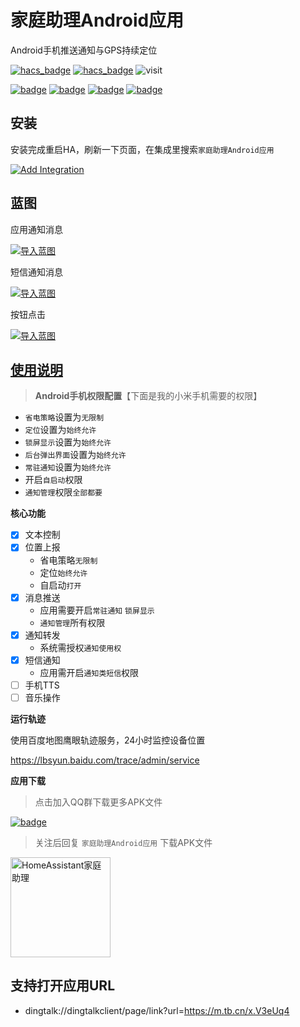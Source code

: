 # 家庭助理Android应用
Android手机推送通知与GPS持续定位

[![hacs_badge](https://img.shields.io/badge/Home-Assistant-%23049cdb)](https://www.home-assistant.io/)
[![hacs_badge](https://img.shields.io/badge/HACS-Custom-41BDF5.svg)](https://github.com/hacs/integration)
![visit](https://visitor-badge.laobi.icu/badge?page_id=shaonianzhentan.ha_app&left_text=visit)

[![badge](https://img.shields.io/badge/Conversation-语音小助手-049cdb?logo=homeassistant&style=for-the-badge)](https://github.com/shaonianzhentan/conversation)
[![badge](https://img.shields.io/badge/Windows-家庭助理-blue?logo=windows&style=for-the-badge)](https://www.microsoft.com/zh-cn/store/productId/9n2jp5z9rxx2)
[![badge](https://img.shields.io/badge/wechat-微信控制-6cae6a?logo=wechat&style=for-the-badge)](https://github.com/shaonianzhentan/ha_wechat)
[![badge](https://img.shields.io/badge/android-家庭助理-purple?logo=android&style=for-the-badge)](https://github.com/shaonianzhentan/ha_app)

## 安装

安装完成重启HA，刷新一下页面，在集成里搜索`家庭助理Android应用`

[![Add Integration](https://my.home-assistant.io/badges/config_flow_start.svg)](https://my.home-assistant.io/redirect/config_flow_start?domain=ha_app)

## 蓝图

应用通知消息

[![导入蓝图](https://my.home-assistant.io/badges/blueprint_import.svg)](https://my.home-assistant.io/redirect/blueprint_import/?blueprint_url=https%3A%2F%2Fgithub.com%2Fshaonianzhentan%2Fha_app%2Fblob%2Fmain%2Fblueprints%2Fha_app_notify.yaml)


短信通知消息

[![导入蓝图](https://my.home-assistant.io/badges/blueprint_import.svg)](https://my.home-assistant.io/redirect/blueprint_import/?blueprint_url=https%3A%2F%2Fgithub.com%2Fshaonianzhentan%2Fha_app%2Fblob%2Fmain%2Fblueprints%2Fha_app_sms.yaml)


按钮点击

[![导入蓝图](https://my.home-assistant.io/badges/blueprint_import.svg)](https://my.home-assistant.io/redirect/blueprint_import/?blueprint_url=https%3A%2F%2Fgithub.com%2Fshaonianzhentan%2Fha_app%2Fblob%2Fmain%2Fblueprints%2Fha_app_button.yaml)

## [使用说明](https://mp.weixin.qq.com/s/t5xaet2Kj5zbgKrasNTAyQ)

> **Android手机权限配置**【下面是我的小米手机需要的权限】

- `省电策略`设置为`无限制`
- `定位`设置为`始终允许`
- `锁屏显示`设置为`始终允许`
- `后台弹出界面`设置为`始终允许`
- `常驻通知`设置为`始终允许`
- 开启`自启动`权限
- `通知管理`权限`全部都要`

**核心功能**

- [x] 文本控制
- [x] 位置上报
    - 省电策略`无限制`
    - 定位`始终允许`
    - 自启动`打开`
- [x] 消息推送
    - 应用需要开启`常驻通知` `锁屏显示`
    - `通知管理`所有权限
- [x] 通知转发
    - 系统需授权`通知使用权`
- [x] 短信通知
    - 应用需开启`通知类短信`权限
- [ ] 手机TTS
- [ ] 音乐操作

**运行轨迹**

使用百度地图鹰眼轨迹服务，24小时监控设备位置

https://lbsyun.baidu.com/trace/admin/service


**应用下载**

> 点击加入QQ群下载更多APK文件

[![badge](https://img.shields.io/badge/QQ群-64185969-76beff?logo=tencentqq&style=for-the-badge)](https://qm.qq.com/cgi-bin/qm/qr?k=m4uDQuuAJCnCll6PuQZUnnJ0zEy7zuk2&jump_from=webapi&authKey=WTxRChNkBUDdVsTcYHeO8yb98Uu8WGJC3hxw53Il4PB7RgBTQ6StHa43MwZJtN5w)


> 关注后回复 `家庭助理Android应用` 下载APK文件

<img src="https://ha.jiluxinqing.com/img/wechat-channel.png" height="160" alt="HomeAssistant家庭助理" title="HomeAssistant家庭助理"> 

## 支持打开应用URL

- dingtalk://dingtalkclient/page/link?url=https://m.tb.cn/x.V3eUq4